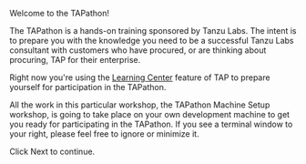 Welcome to the TAPathon!

The TAPathon is a hands-on training sponsored by Tanzu Labs. The intent is to prepare you with the knowledge you need to be a successful Tanzu Labs consultant with customers who have procured, or are thinking about procuring, TAP for their enterprise.

Right now you're using the [Learning Center](https://docs.vmware.com/en/VMware-Tanzu-Application-Platform/1.3/tap/GUID-learning-center-about.html) feature of TAP to prepare yourself for participation in the TAPathon.

All the work in this particular workshop, the TAPathon Machine Setup workshop, is going to take place on your own development machine to get you ready for participating in the TAPathon. If you see a terminal window to your right, please feel free to ignore or minimize it.

Click Next to continue.